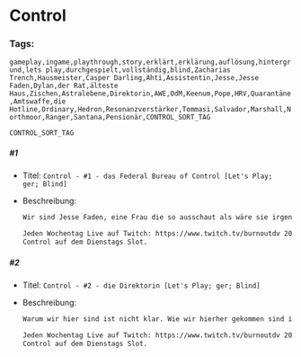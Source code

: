 # Control

### Tags:

`gameplay,ingame,playthrough,story,erklärt,erklärung,auflösung,hintergrund,lets play,durchgespielt,vollständig,blind,Zacharias Trench,Hausmeister,Casper Darling,Ahti,Assistentin,Jesse,Jesse Faden,Dylan,der Rat,älteste Haus,Zischen,Astralebene,Direktorin,AWE,OdM,Keenum,Pope,HRV,Quarantäne,Amtswaffe,die Hotline,Ordinary,Hedron,Resonanzverstärker,Tommasi,Salvador,Marshall,Northmoor,Ranger,Santana,Pensionär,CONTROL_SORT_TAG`

`CONTROL_SORT_TAG`

##### #1

* Titel: `Control - #1 - das Federal Bureau of Control [Let's Play; ger; Blind]`

* Beschreibung:

  ```markdown
  Wir sind Jesse Faden, eine Frau die so ausschaut als wäre sie irgendwas um die Dreißig mit einer nicht ganz normalen Geschichte bzw. Vergangenheit. Wir betreten heute das Federal Bureau of Control und haben absolut keine Ahnung um was für eine Einrichtung es sich dabei handelt. Etwas später erfahren wir übrigens das es sich um das älteste Haus handelt. Die Behörde wurde 1964 gegründet. Jesse hatte eine schwierige Kindheit wegen der Dinge die geschehen sind. Es könnte aber sein das auch ihre Zukunft voller Schwierigkeiten sein wird. Wir werden sehen. Bis dahin ärgern wir uns ersteinmal damit herum das die Wände scheinbar nicht da bleiben wollen wo sie sind. Immerhin hilft uns der Hausmeister den Weg zu finden. Das ist doch eigentlich ganz nett oder?
  
  Jeden Wochentag Live auf Twitch: https://www.twitch.tv/burnoutdv 20 - 23 Uhr.  
  Control auf dem Dienstags Slot.
  ```

##### #2

* Titel: `Control - #2 - die Direktorin [Let's Play; ger; Blind]`

* Beschreibung:

  ```markdown
  Warum wir hier sind ist nicht klar. Wie wir hierher gekommen sind ist auch nicht klar. Sie nennen es das "älteste Haus" und es wurde 1964 entdeckt. Die Behörde die hier wohnt wurde ebenfalls im selben Jahr gegründet. Die Behörde hat nicht das Haus gebaut, errichtet oder anderweitig erschaffen. Das Haus ist. Eventuell war es nicht immer ein Betonbunker, aber dies ist dann wohl das Konzept der Zeit. Ob das älteste Haus einmal eine sehr große Stammeshütte auf dem Feld war? Wie dem aber auch sei. Die Behörde hat Abteilungen, Mitarbeiter und auch Abteilungsleiteter. Über all dem steht der Direktor. Oder auch die Direktorin. Die Direktorin trägt die Amtswaffe. Wer die Amtswaffe trägt ist Direktor. Nicht jeder kann die Amtswaffe tragen. Das ist keine Frage der physischen Kraft. Vielleicht nicht einmal der psychischen. Die oder der Direktorin wird ernannt. Vom Rat.
  
  Jeden Wochentag Live auf Twitch: https://www.twitch.tv/burnoutdv 20 - 23 Uhr.  
  Control auf dem Dienstags Slot.
  ```